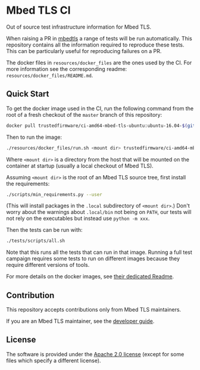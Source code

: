 # Mbed TLS CI

Out of source test infrastructure information for Mbed TLS.

When raising a PR in [mbedtls](https://github.com/ARMmbed/mbedtls) a range of tests will be run automatically. This repository contains all the information required to reproduce these tests. This can be particularly useful for reproducing failures on a PR.

The docker files in `resources/docker_files` are the ones used by the CI. For more information see the corresponding readme: `resources/docker_files/README.md`.

## Quick Start

To get the docker image used in the CI, run the following command from the root of a fresh checkout of the `master` branch of this repository:
```sh
docker pull trustedfirmware/ci-amd64-mbed-tls-ubuntu:ubuntu-16.04-$(git hash-object resources/docker_files/ubuntu-16.04/Dockerfile)-amd64
```
Then to run the image:
```sh
./resources/docker_files/run.sh <mount dir> trustedfirmware/ci-amd64-mbed-tls-ubuntu:ubuntu-16.04-$(git hash-object resources/docker_files/ubuntu-16.04/Dockerfile)-amd64
```
Where `<mount dir>` is a directory from the host that will be mounted on the container at startup (usually a local checkout of Mbed TLS).

Assuming `<mount dir>` is the root of an Mbed TLS source tree, first install the requirements:
```sh
./scripts/min_requirements.py --user
```
(This will install packages in the `.local` subdirectory of `<mount dir>`.)
Don't worry about the warnings about `.local/bin` not being on `PATH`, our
tests will not rely on the executables but instead use `python -m xxx`.

Then the tests can be run with:
```sh
./tests/scripts/all.sh
```
Note that this runs all the tests that can run in that image. Running a full test campaign requires some tests to run on different images because they require different versions of tools.

For more details on the docker images, see [their dedicated Readme](resources/docker_files/README.md).

## Contribution

This repository accepts contributions only from Mbed TLS maintainers.

If you are an Mbed TLS maintainer, see the [developer guide](developer_guide.md).

## License

The software is provided under the [Apache 2.0 license](LICENSE) (except for some files which specify a different license).
